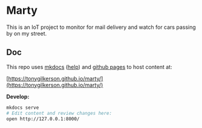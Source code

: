 # Marty

This is an IoT project to monitor for mail delivery and watch for cars passing by on my street.

## Doc

This repo uses [mkdocs](https://www.mkdocs.org/) ([help](https://mkdocs.readthedocs.io/en/0.10/)) and [github pages](https://help.github.com/articles/configuring-a-publishing-source-for-github-pages/) to host content at:

[https://tonygilkerson.github.io/marty/](https://tonygilkerson.github.io/marty/)

**Develop:**

```sh
mkdocs serve
# Edit content and review changes here:
open http://127.0.0.1:8000/
```
